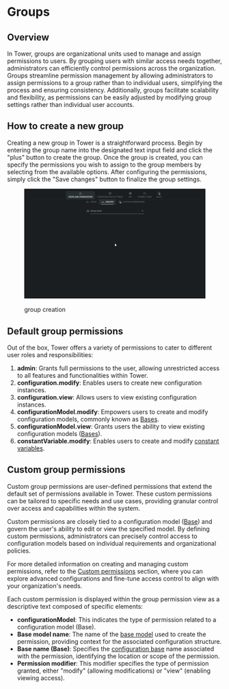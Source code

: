 # Groups

## Overview

In Tower, groups are organizational units used to manage and assign permissions to users. By grouping users with similar access needs together, administrators can efficiently control permissions across the organization. Groups streamline permission management by allowing administrators to assign permissions to a group rather than to individual users, simplifying the process and ensuring consistency. Additionally, groups facilitate scalability and flexibility, as permissions can be easily adjusted by modifying group settings rather than individual user accounts.

## How to create a new group

Creating a new group in Tower is a straightforward process. Begin by entering the group name into the designated text input field and click the "plus" button to create the group. Once the group is created, you can specify the permissions you wish to assign to the group members by selecting from the available options. After configuring the permissions, simply click the "Save changes" button to finalize the group settings.

<figure><img src="../../../.gitbook/assets/settings_group_create.gif" alt=""><figcaption><p>group creation</p></figcaption></figure>

## Default group permissions

Out of the box, Tower offers a variety of permissions to cater to different user roles and responsibilities:

1. **admin**: Grants full permissions to the user, allowing unrestricted access to all features and functionalities within Tower.
2. **configuration.modify**: Enables users to create new configuration instances.
3. **configuration.view**: Allows users to view existing configuration instances.
4. **configurationModel.modify**: Empowers users to create and modify configuration models, commonly known as [Bases](../../model.md).
5. **configurationModel.view**: Grants users the ability to view existing configuration models ([Bases](../../model.md)).
6. **constantVariable.modify**: Enables users to create and modify [constant variables](../../configuration.md#constant-variables).

## Custom group permissions

Custom group permissions are user-defined permissions that extend the default set of permissions available in Tower. These custom permissions can be tailored to specific needs and use cases, providing granular control over access and capabilities within the system.

Custom permissions are closely tied to a configuration model ([Base](../../model.md)) and govern the user's ability to edit or view the specified model. By defining custom permissions, administrators can precisely control access to configuration models based on individual requirements and organizational policies.

For more detailed information on creating and managing custom permissions, refer to the [Custom permissions](custom-permissions.md) section, where you can explore advanced configurations and fine-tune access control to align with your organization's needs.

Each custom permission is displayed within the group permission view as a descriptive text composed of specific elements:

* **configurationModel**: This indicates the type of permission related to a configuration model (Base).
* **Base model name**: The name of the [base model](../configuration-settings/base-models.md) used to create the permission, providing context for the associated configuration structure.
* **Base name (Base)**: Specifies the [configuration base](../../model.md) name associated with the permission, identifying the location or scope of the permission.
* **Permission modifier**: This modifier specifies the type of permission granted, either "modify" (allowing modifications) or "view" (enabling viewing access).
